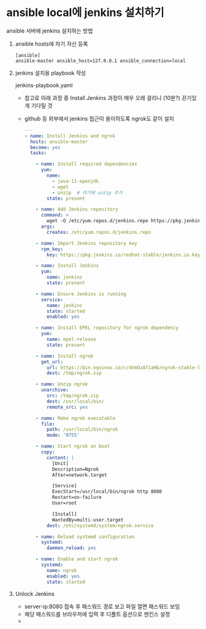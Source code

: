 # ansible local에 jenkins 설치하기
ansible 서버에 jenkins 설치하는 방법

1. ansible hosts에 자기 자신 등록
   
    ```shell
    [ansible]
    ansible-master ansible_host=127.0.0.1 ansible_connection=local
    ```
   
2. jenkins 설치용 playbook 작성
   
    jenkins-playbook.yaml <br>
    - 참고로 아래 과정 중 Install Jenkins 과정이 매우 오래 걸리니 (10분?) 끈기있게 기다릴 것
    - github 등 외부에서 jenkins 접근이 용이하도록 ngrok도 같이 설치
  
      ```yaml
      ---
      - name: Install Jenkins and ngrok
        hosts: ansible-master
        become: yes
        tasks:
      
          - name: Install required dependencies
            yum:
              name: 
                - java-11-openjdk
                - wget
                - unzip  # 여기에 unzip 추가
              state: present
      
          - name: Add Jenkins repository
            command: >
              wget -O /etc/yum.repos.d/jenkins.repo https://pkg.jenkins.io/redhat-stable/jenkins.repo
            args:
              creates: /etc/yum.repos.d/jenkins.repo
      
          - name: Import Jenkins repository key
            rpm_key:
              key: https://pkg.jenkins.io/redhat-stable/jenkins.io.key
      
          - name: Install Jenkins
            yum:
              name: jenkins
              state: present
      
          - name: Ensure Jenkins is running
            service:
              name: jenkins
              state: started
              enabled: yes
      
          - name: Install EPEL repository for ngrok dependency
            yum:
              name: epel-release
              state: present
      
          - name: Install ngrok
            get_url:
              url: https://bin.equinox.io/c/4VmDzA7iaHb/ngrok-stable-linux-amd64.zip
              dest: /tmp/ngrok.zip
      
          - name: Unzip ngrok
            unarchive:
              src: /tmp/ngrok.zip
              dest: /usr/local/bin/
              remote_src: yes
      
          - name: Make ngrok executable
            file:
              path: /usr/local/bin/ngrok
              mode: '0755'
      
          - name: Start ngrok on boot
            copy:
              content: |
                [Unit]
                Description=Ngrok
                After=network.target
      
                [Service]
                ExecStart=/usr/local/bin/ngrok http 8080
                Restart=on-failure
                User=root
      
                [Install]
                WantedBy=multi-user.target
              dest: /etc/systemd/system/ngrok.service
      
          - name: Reload systemd configuration
            systemd:
              daemon_reload: yes
      
          - name: Enable and start ngrok
            systemd:
              name: ngrok
              enabled: yes
              state: started
      
      ```

3. Unlock Jenkins
   - server-ip:8080 접속 후 패스워드 경로 보고 파일 열면 패스워드 보임
   - 해당 패스워드를 브라우저에 입력 후 디폴트 옵션으로 젠킨스 설정
   - 
